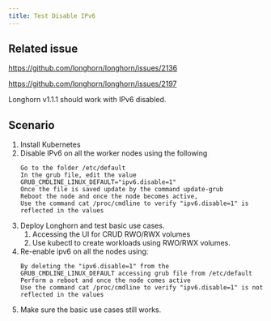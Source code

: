 ```yaml
---
title: Test Disable IPv6
---
```


## Related issue

https://github.com/longhorn/longhorn/issues/2136

https://github.com/longhorn/longhorn/issues/2197

Longhorn v1.1.1 should work with IPv6 disabled.

## Scenario
1. Install Kubernetes 
2. Disable IPv6 on all the worker nodes using the following 
   ```
   Go to the folder /etc/default
   In the grub file, edit the value GRUB_CMDLINE_LINUX_DEFAULT="ipv6.disable=1"
   Once the file is saved update by the command update-grub
   Reboot the node and once the node becomes active, 
   Use the command cat /proc/cmdline to verify "ipv6.disable=1" is reflected in the values 
   ```
3. Deploy Longhorn and test basic use cases.
    1. Accessing the UI for CRUD RWO/RWX volumes
    2. Use kubectl to create workloads using RWO/RWX volumes.
4. Re-enable ipv6 on all the nodes using:
   ```
   By deleting the "ipv6.disable=1" from the GRUB_CMDLINE_LINUX_DEFAULT accessing grub file from /etc/default
   Perform a reboot and once the node comes active
   Use the command cat /proc/cmdline to verify "ipv6.disable=1" is not reflected in the values
   ```
5. Make sure the basic use cases still works.
